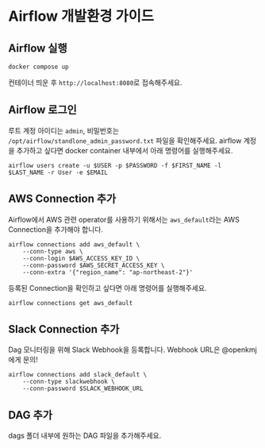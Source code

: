 # Airflow 개발환경 가이드

## Airflow 실행

```
docker compose up
```

컨테이너 띄운 후 `http://localhost:8080`로 접속해주세요.

## Airflow 로그인

루트 계정 아이디는 `admin`, 비밀번호는 `/opt/airflow/standlone_admin_password.txt` 파일을 확인해주세요. airflow 계정을 추가하고 싶다면 docker container 내부에서 아래 명령어를 실행해주세요.

```
airflow users create -u $USER -p $PASSWORD -f $FIRST_NAME -l $LAST_NAME -r User -e $EMAIL
```

## AWS Connection 추가

Airflow에서 AWS 관련 operator를 사용하기 위해서는 `aws_default`라는 AWS Connection을 추가해야 합니다.

```
airflow connections add aws_default \
    --conn-type aws \
    --conn-login $AWS_ACCESS_KEY_ID \
    --conn-password $AWS_SECRET_ACCESS_KEY \
    --conn-extra '{"region_name": "ap-northeast-2"}'
```

등록된 Connection을 확인하고 싶다면 아래 명령어를 실행해주세요.

```
airflow connections get aws_default
```

## Slack Connection 추가

Dag 모니터링을 위해 Slack Webhook을 등록합니다. Webhook URL은 @openkmj에게 문의!

```
airflow connections add slack_default \
    --conn-type slackwebhook \
    --conn-password $SLACK_WEBHOOK_URL
```

## DAG 추가

dags 폴더 내부에 원하는 DAG 파일을 추가해주세요.
